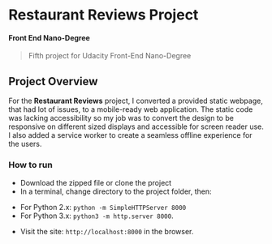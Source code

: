 # Restaurant Reviews Project

#### Front End Nano-Degree

> Fifth project for Udacity Front-End Nano-Degree

## Project Overview

For the **Restaurant Reviews** project, I converted a provided static webpage, that had lot of issues, to a mobile-ready web application. The static code was lacking accessibility so my job was to convert the design to be responsive on different sized displays and accessible for screen reader use. I also added a service worker to create a seamless offline experience for the users.

### How to run
- Download the zipped file or clone the project
- In a terminal, change directory to the project folder, then:
* For Python 2.x: `python -m SimpleHTTPServer 8000` 
* For Python 3.x: `python3 -m http.server 8000`.
- Visit the site: `http://localhost:8000` in the browser.


